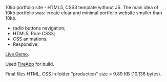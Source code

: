10kb portfolio site - HTML5, CSS3 template without JS.
The main idea of 10kb portfolio was: create clear and minimal portfolio website smaller than 10kb.

* radio buttons navigation;
* HTML5, Pure CSS3;
* CSS animations;
* Responsive.

[Live Demo](http://marko-zub.github.io/portfolio10kb/).

Used [FireApp](https://github.com/KKBOX/FireApp/releases) for build.

Final files HTML, CSS in folder "production" size = 9.89 KB (10,136 bytes).